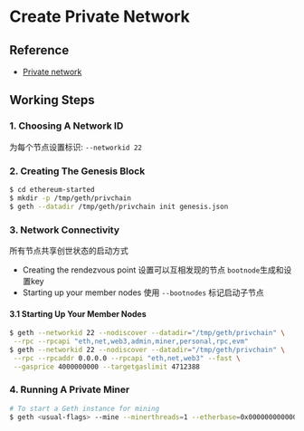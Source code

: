 # Create Private Network

## Reference
 * [Private network](https://github.com/ethereum/go-ethereum/wiki/Private-network)

## Working Steps

### 1. Choosing A Network ID
为每个节点设置标识: `--networkid 22`

### 2. Creating The Genesis Block

```bash
$ cd ethereum-started
$ mkdir -p /tmp/geth/privchain
$ geth --datadir /tmp/geth/privchain init genesis.json
```

### 3. Network Connectivity
所有节点共享创世状态的启动方式

 * Creating the rendezvous point 设置可以互相发现的节点 `bootnode`生成和设置key
 * Starting up your member nodes 使用 `--bootnodes` 标记启动子节点

#### 3.1 Starting Up Your Member Nodes

```bash
$ geth --networkid 22 --nodiscover --datadir="/tmp/geth/privchain" \
 --rpc --rpcapi "eth,net,web3,admin,miner,personal,rpc,evm"
$ geth --networkid 22 --nodiscover --datadir="/tmp/geth/privchain" \
 --rpc --rpcaddr 0.0.0.0 --rpcapi "eth,net,web3" --fast \
 --gasprice 4000000000 --targetgaslimit 4712388
```

### 4. Running A Private Miner

```bash
# To start a Geth instance for mining
$ geth <usual-flags> --mine --minerthreads=1 --etherbase=0x0000000000000000000000000000000000000000
```